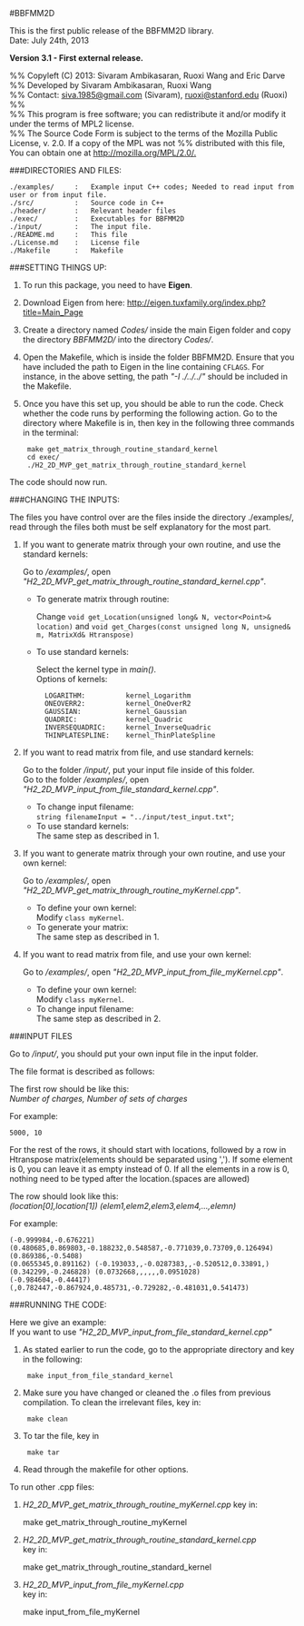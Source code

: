 #BBFMM2D  

This is the first public release of the BBFMM2D library.  
Date: July 24th, 2013

**Version 3.1 - First external release.**

%% Copyleft (C) 2013: Sivaram Ambikasaran, Ruoxi Wang and Eric Darve  
%% Developed by Sivaram Ambikasaran, Ruoxi Wang  
%% Contact: <siva.1985@gmail.com> (Sivaram), <ruoxi@stanford.edu> (Ruoxi)  
%%   
%% This program is free software; you can redistribute it and/or modify it under the terms of MPL2 license.  
%% The Source Code Form is subject to the terms of the Mozilla Public License, v. 2.0. If a copy of the MPL was not %% distributed with this file, You can obtain one at <http://mozilla.org/MPL/2.0/.>


###DIRECTORIES AND FILES:


	./examples/		:	Example input C++ codes; Needed to read input from user or from input file.  
	./src/			:	Source code in C++  
	./header/		:	Relevant header files  
	./exec/			:	Executables for BBFMM2D  
	./input/		:	The input file.  
	./README.md		:	This file  
	./License.md	:	License file  
	./Makefile		:	Makefile

###SETTING THINGS UP:

1. To run this package, you need to have **Eigen**.

2. Download Eigen from here: <http://eigen.tuxfamily.org/index.php?title=Main_Page>

3. Create a directory named *Codes/* inside the main Eigen folder and copy the directory *BBFMM2D/* into the directory *Codes/*.

4. Open the Makefile, which is inside the folder BBFMM2D. Ensure that you have included the path to Eigen in the line containing `CFLAGS`. For instance, in the above setting, the path *"-I ./../../"* should be included in the Makefile.

5. Once you have this set up, you should be able to run the code. Check whether the code runs by performing the following action. Go to the directory where Makefile is in, then key in the following three commands in the terminal:

		make get_matrix_through_routine_standard_kernel
		cd exec/
		./H2_2D_MVP_get_matrix_through_routine_standard_kernel

The code should now run.

	
###CHANGING THE INPUTS:

The files you have control over are the files inside the directory ./examples/, read through the files both must be self explanatory for the most part.

1. If you want to generate matrix through your own routine, and use the standard kernels:

    Go to */examples/*, open *"H2_2D_MVP_get_matrix_through_routine_standard_kernel.cpp"*.        
    * To generate matrix through routine:   
    
        Change `void get_Location(unsigned long& N, vector<Point>& location)` and `void get_Charges(const unsigned long N, unsigned& m, MatrixXd& Htranspose)`   
    * To use standard kernels:   
      
      Select the kernel type in *main()*.  
      Options of kernels:  
      
  	    	LOGARITHM:          kernel_Logarithm  
  	   		ONEOVERR2:          kernel_OneOverR2  
  			GAUSSIAN:           kernel_Gaussian  
  			QUADRIC:            kernel_Quadric  
    		INVERSEQUADRIC:     kernel_InverseQuadric  
    		THINPLATESPLINE:    kernel_ThinPlateSpline 
  

	
2. If you want to read matrix from file, and use standard kernels:

    Go to the folder */input/*, put your input file inside of this folder.  
    Go to the folder */examples/*, open *"H2_2D_MVP_input_from_file_standard_kernel.cpp"*.  
    * To change input filename:  
      `string filenameInput = "../input/test_input.txt"`;  
    * To use standard kernels:  
      The same step as described in 1.


3. If you want to generate matrix through your own routine, and use your own kernel:

    Go to */examples/*, open *"H2_2D_MVP_get_matrix_through_routine_myKernel.cpp"*.  
    * To define your own kernel:  
      Modify `class myKernel`.   
    * To generate your matrix:  
      The same step as described in 1.

4. If you want to read matrix from file, and use your own kernel:  

	Go to */examples/*, open *"H2_2D_MVP_input_from_file_myKernel.cpp"*.    
    * To define your own kernel:  
  	    Modify `class myKernel`.  
    * To change input filename:  
  	    The same step as described in 2.  



###INPUT FILES  

Go to */input/*, you should put your own input file in the input folder.

The file format is described as follows:

The first row should be like this:  
*Number of charges, Number of sets of charges*

For example:

 	5000, 10

For the rest of the rows, it should start with locations, followed by a row in Htranspose matrix(elements should be separated using ','). If some element is 0, you can leave it as empty instead of 0. If all the elements in a row is 0, nothing need to be typed after the location.(spaces are allowed)

The row should look like this:  
*(location[0],location[1]) (elem1,elem2,elem3,elem4,…,elemn)*

For example:

	(-0.999984,-0.676221)   	(0.480685,0.869803,-0.188232,0.548587,-0.771039,0.73709,0.126494)    
	(0.869386,-0.5408)  
	(0.0655345,0.891162) (-0.193033,,-0.0287383,,-0.520512,0.33891,)  
	(0.342299,-0.246828) (0.0732668,,,,,,0.0951028)  
	(-0.984604,-0.44417) (,0.782447,-0.867924,0.485731,-0.729282,-0.481031,0.541473)  


###RUNNING THE CODE:  

Here we give an example:  
If you want to use *"H2_2D_MVP_input_from_file_standard_kernel.cpp"*

1. As stated earlier to run the code, go to the appropriate directory and key in the following:

		make input_from_file_standard_kernel

2. Make sure you have changed or cleaned the .o files from previous compilation. To clean the irrelevant files, key in:

		make clean

3. To tar the file, key in

		make tar

4. Read through the makefile for other options.

To run other .cpp files:  

1) *H2_2D_MVP_get_matrix_through_routine_myKernel.cpp* 
   key in:      
   
   	make get_matrix_through_routine_myKernel 
   
2) *H2_2D_MVP_get_matrix_through_routine_standard_kernel.cpp*  
   key in:  
   
   	make get_matrix_through_routine_standard_kernel 
   
3) *H2_2D_MVP_input_from_file_myKernel.cpp*  
   key in:  
   
   	make input_from_file_myKernel 
   
